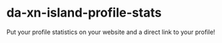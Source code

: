 # da-xn-island-profile-stats
Put your profile statistics on your website and a direct link to your profile!
